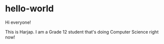 # hello-world

Hi everyone!

This is Harjap. I am a Grade 12 student that's doing Computer Science right now! 
